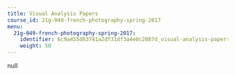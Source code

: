 ```yaml
---
title: Visual Analysis Papers
course_id: 21g-049-french-photography-spring-2017
menu:
  21g-049-french-photography-spring-2017:
    identifier: 6c9a455d83741a2df31df3a4e0c2087d_visual-analysis-papers
    weight: 50
---
```

null